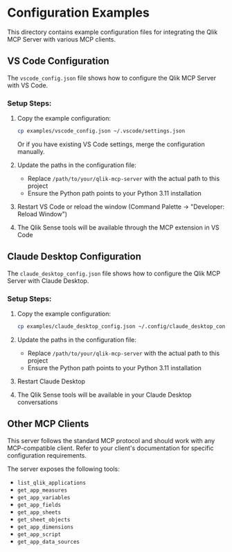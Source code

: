 # Configuration Examples

This directory contains example configuration files for integrating the Qlik MCP Server with various MCP clients.

## VS Code Configuration

The `vscode_config.json` file shows how to configure the Qlik MCP Server with VS Code.

### Setup Steps:

1. Copy the example configuration:
   ```bash
   cp examples/vscode_config.json ~/.vscode/settings.json
   ```
   
   Or if you have existing VS Code settings, merge the configuration manually.

2. Update the paths in the configuration file:
   - Replace `/path/to/your/qlik-mcp-server` with the actual path to this project
   - Ensure the Python path points to your Python 3.11 installation

3. Restart VS Code or reload the window (Command Palette → "Developer: Reload Window")

4. The Qlik Sense tools will be available through the MCP extension in VS Code

## Claude Desktop Configuration

The `claude_desktop_config.json` file shows how to configure the Qlik MCP Server with Claude Desktop.

### Setup Steps:

1. Copy the example configuration:
   ```bash
   cp examples/claude_desktop_config.json ~/.config/claude_desktop_config.json
   ```

2. Update the paths in the configuration file:
   - Replace `/path/to/your/qlik-mcp-server` with the actual path to this project
   - Ensure the Python path points to your Python 3.11 installation

3. Restart Claude Desktop

4. The Qlik Sense tools will be available in your Claude Desktop conversations

## Other MCP Clients

This server follows the standard MCP protocol and should work with any MCP-compatible client. Refer to your client's documentation for specific configuration requirements.

The server exposes the following tools:
- `list_qlik_applications`
- `get_app_measures`
- `get_app_variables`
- `get_app_fields`
- `get_app_sheets`
- `get_sheet_objects`
- `get_app_dimensions`
- `get_app_script`
- `get_app_data_sources`